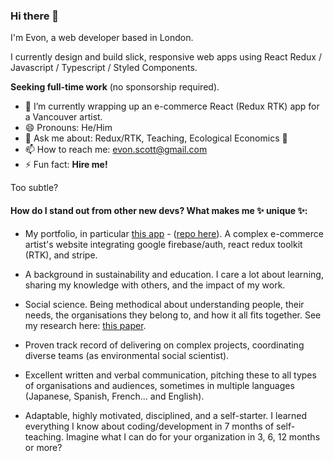 ### Hi there 👋 

I'm Evon, a web developer based in London. 

I currently design and build slick, responsive web apps using React Redux / Javascript / Typescript / Styled Components.

**Seeking full-time work** (no sponsorship required).

- 🔭 I’m currently wrapping up an e-commerce React (Redux RTK) app for a Vancouver artist.
- 😄 Pronouns: He/Him
- 💬 Ask me about: Redux/RTK, Teaching, Ecological Economics 🤔
- 📫 How to reach me: evon.scott@gmail.com
- ⚡ Fun fact: **Hire me!**

Too subtle?

#### How do I stand out from other new devs? What makes me ✨ unique ✨:

- My portfolio, in particular [this app](https://ines-chuaqui-preview.netlify.app/) - ([repo here](https://github.com/ButcherDing/ines-chuaqui)). A complex e-commerce artist's website integrating google firebase/auth, react redux toolkit (RTK), and stripe.

- A background in sustainability and education. I care a lot about learning, sharing my knowledge with others, and the impact of my work.

- Social science. Being methodical about understanding people, their needs, the organisations they belong to, and how it all fits together. See my research here: [this paper](https://journals.plos.org/plosone/article?id=10.1371/journal.pone.0219607).

- Proven track record of delivering on complex projects, coordinating diverse teams (as environmental social scientist).

- Excellent written and verbal communication, pitching these to all types of organisations and audiences, sometimes in multiple languages (Japanese, Spanish, French... and English).

- Adaptable, highly motivated, disciplined, and a self-starter. I learned everything I know about coding/development in 7 months of self-teaching. Imagine what I can do for your organization in 3, 6, 12 months or more?
